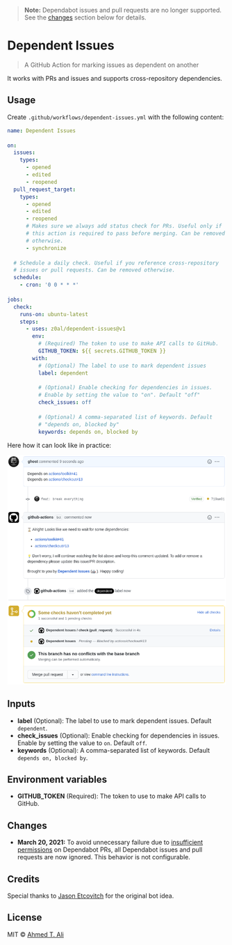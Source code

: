 > **Note:** Dependabot issues and pull requests are no longer supported. See the [changes](#changes) section below for details.

# Dependent Issues

> A GitHub Action for marking issues as dependent on another

It works with PRs and issues and supports cross-repository dependencies.

## Usage

Create `.github/workflows/dependent-issues.yml` with the following content:

```yaml
name: Dependent Issues

on:
  issues:
    types:
      - opened
      - edited
      - reopened
  pull_request_target:
    types:
      - opened
      - edited
      - reopened
      # Makes sure we always add status check for PRs. Useful only if
      # this action is required to pass before merging. Can be removed
      # otherwise.
      - synchronize

  # Schedule a daily check. Useful if you reference cross-repository
  # issues or pull requests. Can be removed otherwise.
  schedule:
    - cron: '0 0 * * *'

jobs:
  check:
    runs-on: ubuntu-latest
    steps:
      - uses: z0al/dependent-issues@v1
        env:
          # (Required) The token to use to make API calls to GitHub.
          GITHUB_TOKEN: ${{ secrets.GITHUB_TOKEN }}
        with:
          # (Optional) The label to use to mark dependent issues
          label: dependent

          # (Optional) Enable checking for dependencies in issues.
          # Enable by setting the value to "on". Default "off"
          check_issues: off

          # (Optional) A comma-separated list of keywords. Default
          # "depends on, blocked by"
          keywords: depends on, blocked by
```

Here how it can look like in practice:

![example](./demo.png)

## Inputs

- **label** (Optional): The label to use to mark dependent issues. Default `dependent`.
- **check_issues** (Optional): Enable checking for dependencies in issues. Enable by setting the value to `on`. Default `off`.
- **keywords** (Optional): A comma-separated list of keywords. Default `depends on, blocked by`.

## Environment variables

- **GITHUB_TOKEN** (Required): The token to use to make API calls to GitHub.

## Changes

- **March 20, 2021:** To avoid unnecessary failure due to [insufficient permissions][dependabot-change] on Dependabot PRs, all Dependabot issues and pull requests are now ignored. This behavior is not configurable.

## Credits

Special thanks to [Jason Etcovitch](https://github.com/JasonEtco) for the original bot idea.

## License

MIT © [Ahmed T. Ali](https://github.com/z0al)

[dependabot-change]: https://github.blog/changelog/2021-02-19-github-actions-workflows-triggered-by-dependabot-prs-will-run-with-read-only-permissions/
